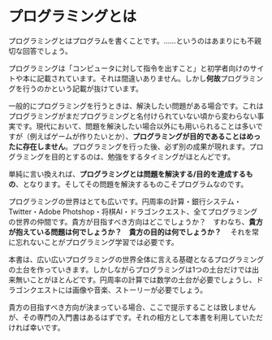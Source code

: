 # プログラミングとは

プログラミングとはプログラムを書くことです。……というのはあまりにも不親切な回答でしょう。

プログラミングは「コンピュータに対して指令を出すこと」と初学者向けのサイトや本に記載されています。それは間違いありません。しかし**何故**プログラミングを行うのかという記載が抜けています。

一般的にプログラミングを行うときは、解決したい問題がある場合です。これはプログラミングがまだプログラミングと名付けられていない頃から変わらない事実です。現代において、問題を解決したい場合以外にも用いられることは多いですが（例えばゲームが作りたいとか）、**プログラミングが目的であることはめったに存在しません**。プログラミングを行った後、必ず別の成果が現れます。プログラミングを目的とするのは、勉強をするタイミングがほとんどです。

単純に言い換えれば、**プログラミングとは問題を解決する/目的を達成するもの**、となります。そしてその問題を解決するものこそプログラムなのです。

プログラミングの世界はとても広いです。円周率の計算・銀行システム・Twitter・Adobe Photshop・将棋AI・ドラゴンクエスト、全てプログラミングの世界の仲間です。貴方が目指すべき方向はどこでしょうか？　すわなち、**貴方が抱えている問題は何でしょうか？　貴方の目的は何でしょうか？** 　それを常に忘れないことがプログラミング学習では必要です。

本書は、広い広いプログラミングの世界全体に言える基礎となるプログラミングの土台を作っていきます。しかしながらプログラミングは1つの土台だけでは出来無いことがほとんどです。円周率の計算では数学の土台が必要でしょうし、ドラゴンクエストには画像や音楽、ストーリーが必要でしょう。

貴方の目指すべき方向が決まっている場合、ここで提示することは致しませんが、その専門の入門書はあるはずです。それの相方として本書を利用していただければ幸いです。
